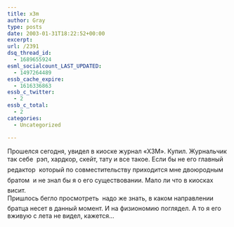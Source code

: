 ```yaml
---
title: x3m
author: Gray
type: posts
date: 2003-01-31T18:22:52+00:00
excerpt:
url: /2391
dsq_thread_id:
  - 1689655924
esml_socialcount_LAST_UPDATED:
  - 1497264489
essb_cache_expire:
  - 1616336863
essb_c_twitter:
  - 2
essb_c_total:
  - 2
categories:
  - Uncategorized

---
```








Прошелся сегодня, увидел в&nbsp;киоске журнал &laquo;X3M&raquo;. Купил. Журнальчик так себе&nbsp;&#151; рэп, хардкор, скейт, тату и&nbsp;все такое. Если&nbsp;бы не его главный редактор&nbsp;&#151; который по совместительству приходится мне двоюродным братом&nbsp;&#151; и&nbsp;не знал&nbsp;бы я&nbsp;о его существовании. Мало&nbsp;ли что в&nbsp;киосках висит.  
Пришлось бегло просмотреть&nbsp;&#151; надо&nbsp;же знать, в&nbsp;каком направлении братца несет в&nbsp;данный момент. И&nbsp;на физиономию поглядел. А&nbsp;то я&nbsp;его вживую с&nbsp;лета не видел, кажется&hellip;